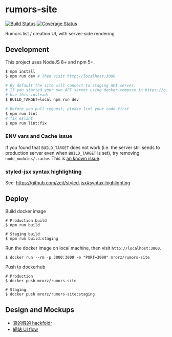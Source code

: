 # rumors-site

[![Build Status](https://travis-ci.org/cofacts/rumors-site.svg?branch=master)](https://travis-ci.org/cofacts/rumors-site) [![Coverage Status](https://coveralls.io/repos/github/cofacts/rumors-site/badge.svg?branch=master)](https://coveralls.io/github/cofacts/rumors-site?branch=master)

Rumors list / creation UI, with server-side rendering

## Development

This project uses NodeJS 8+ and npm 5+.

``` bash
$ npm install
$ npm run dev # Then visit http://localhost:3000

# By default the site will connect to staging API server.
# If you started your own API server using docker-compose in https://github.com/MrOrz/rumors-api,
# Use this instead:
$ BUILD_TARGET=local npm run dev

# Before you pull request, please lint your code first
$ npm run lint
# fix eslint
$ npm run lint:fix
```

### ENV vars and Cache issue

If you found that `BUILD_TARGET` does not work (i.e. the server still sends to production server even when `BUILD_TARGET` is set), try removing `node_modules/.cache`. This is [an known issue](https://github.com/zeit/next.js/issues/1103).

### styled-jsx syntax highlighting

See: https://github.com/zeit/styled-jsx#syntax-highlighting

## Deploy

Build docker image

```
# Production build
$ npm run build

# Staging build
$ npm run build:staging
```

Run the docker image on local machine, then visit `http://localhost:3000`.

```
$ docker run --rm -p 3000:3000 -e "PORT=3000" mrorz/rumors-site
```

Push to dockerhub
```
# Production
$ docker push mrorz/rumors-site

# Staging
$ docker push mrorz/rumors-site:staging
```

## Design and Mockups

* [真的假的 hackfoldr](http://beta.hackfoldr.org/rumors)
* [網站 UI flow](https://i.imgur.com/lxas2Ic.jpg)
